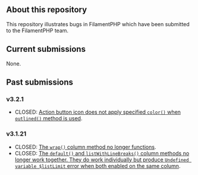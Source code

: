 ## About this repository

This repository illustrates bugs in FilamentPHP which have been submitted to the FilamentPHP team.

## Current submissions
None.

## Past submissions
### v3.2.1
- CLOSED: [Action button icon does not apply specified `color()` when `outlined()` method is used](https://github.com/filamentphp/filament/issues/10813).

### v3.1.21
- CLOSED: [The `wrap()` column method no longer functions](https://github.com/filamentphp/filament/issues/10312). 
- CLOSED: [The `default()` and `listWithLineBreaks()` column methods no longer work together. They do work individually but produce `Undefined variable $listLimit` error when both enabled on the same column](https://github.com/filamentphp/filament/issues/10314).
